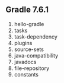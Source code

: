 ## Gradle 7.6.1

1. hello-gradle
2. tasks
3. task-dependency
4. plugins
5. source-sets
6. java-compatibility
7. javadocs
8. file-repository
9. constants
